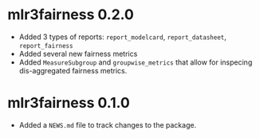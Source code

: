 
# mlr3fairness 0.2.0

* Added 3 types of reports: `report_modelcard`, `report_datasheet`, `report_fairness`
* Added several new fairness metrics
* Added `MeasureSubgroup` and `groupwise_metrics` that allow for inspecing dis-aggregated fairness metrics.


# mlr3fairness 0.1.0

* Added a `NEWS.md` file to track changes to the package.

